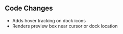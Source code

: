 ## Code Changes

- Adds hover tracking on dock icons
- Renders preview box near cursor or dock location
